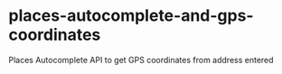 # places-autocomplete-and-gps-coordinates
Places Autocomplete API to get GPS coordinates from address entered
